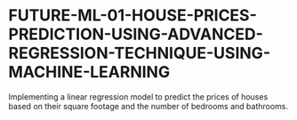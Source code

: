 # FUTURE-ML-01-HOUSE-PRICES-PREDICTION-USING-ADVANCED-REGRESSION-TECHNIQUE-USING-MACHINE-LEARNING
Implementing a linear regression model to predict the prices of houses based on their square footage and the number of bedrooms and bathrooms.
